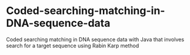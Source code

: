 # Coded-searching-matching-in-DNA-sequence-data
Coded searching matching in DNA sequence data with Java that involves search for a target sequence using Rabin Karp method 

